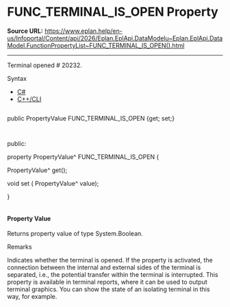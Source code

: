 # FUNC_TERMINAL_IS_OPEN Property

**Source URL:** https://www.eplan.help/en-us/Infoportal/Content/api/2026/Eplan.EplApi.DataModelu~Eplan.EplApi.DataModel.FunctionPropertyList~FUNC_TERMINAL_IS_OPEN().html

---

Terminal opened # 20232.

Syntax

- [C#](#i-syntax-CS)
- [C++/CLI](#i-syntax-CPP2005)

```
```
public PropertyValue FUNC_TERMINAL_IS_OPEN {get; set;}
```
```

```
```
public:

property PropertyValue^ FUNC_TERMINAL_IS_OPEN {

   PropertyValue^ get();

   void set (    PropertyValue^ value);

}
```
```

#### Property Value

Returns property value of type System.Boolean.

Remarks

Indicates whether the terminal is opened. If the property is activated, the connection between the internal and external sides of the terminal is separated, i.e., the potential transfer within the terminal is interrupted. This property is available in terminal reports, where it can be used to output terminal graphics. You can show the state of an isolating terminal in this way, for example.
